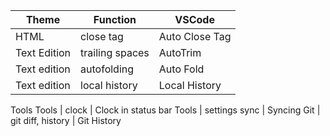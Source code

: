 Theme | Function | VSCode
----- | -------- | -------
HTML | close tag | Auto Close Tag
Text Edition | trailing spaces | AutoTrim
Text edition | autofolding | Auto Fold
Text edition | local history | Local History
Tools 
Tools | clock | Clock in status bar
Tools | settings sync | Syncing
Git | git diff, history | Git History